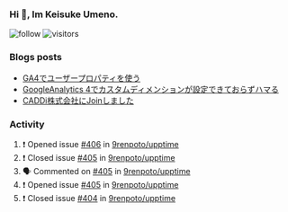 ### Hi 👋, Im Keisuke Umeno.

<!--
**9renpoto/9renpoto** is a ✨ _special_ ✨ repository because its `README.md` (this file) appears on your GitHub profile.

Here are some ideas to get you started:

- 🔭 I’m currently working on ...
- 🌱 I’m currently learning ...
- 👯 I’m looking to collaborate on ...
- 🤔 I’m looking for help with ...
- 💬 Ask me about ...
- 📫 How to reach me: ...
- 😄 Pronouns: ...
- ⚡ Fun fact: ...
-->

![follow](https://img.shields.io/github/followers/9renpoto?label=Follow&style=social)
![visitors](https://komarev.com/ghpvc/?username=9renpoto&label=Profile%20views&color=0e75b6&style=flat)

### Blogs posts

<!-- BLOG-POST-LIST:START -->
- [GA4でユーザープロパティを使う](https://9renpoto.dev/2021/02/21/google-analytics-4-user-properties/)
- [GoogleAnalytics 4でカスタムディメンションが設定できておらずハマる](https://9renpoto.dev/2021/02/13/google-analytics-4/)
- [CADDi株式会社にJoinしました](https://9renpoto.dev/2020/12/05/join/)
<!-- BLOG-POST-LIST:END -->

### Activity

<!--START_SECTION:activity-->
1. ❗️ Opened issue [#406](https://github.com/9renpoto/upptime/issues/406) in [9renpoto/upptime](https://github.com/9renpoto/upptime)
2. ❗️ Closed issue [#405](https://github.com/9renpoto/upptime/issues/405) in [9renpoto/upptime](https://github.com/9renpoto/upptime)
3. 🗣 Commented on [#405](https://github.com/9renpoto/upptime/issues/405) in [9renpoto/upptime](https://github.com/9renpoto/upptime)
4. ❗️ Opened issue [#405](https://github.com/9renpoto/upptime/issues/405) in [9renpoto/upptime](https://github.com/9renpoto/upptime)
5. ❗️ Closed issue [#404](https://github.com/9renpoto/upptime/issues/404) in [9renpoto/upptime](https://github.com/9renpoto/upptime)
<!--END_SECTION:activity-->

<!--START_SECTION:waka-->
<!--END_SECTION:waka-->
